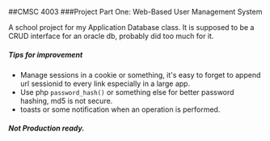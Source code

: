 ##CMSC 4003
###Project Part One: Web-Based User Management System


A school project for my Application Database class. It is supposed to be a CRUD interface for an
 oracle db, probably did too much for it. 
 
 ##### Tips for improvement
 - Manage sessions in a cookie or something, it's easy to forget to append url sessionid to every link 
 especially in a large app.
 - Use php `password_hash()` or something else for better password hashing, md5 is not secure.
 - toasts or some notification when an operation is performed.

##### Not Production ready.